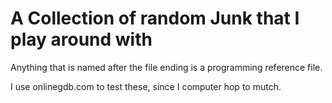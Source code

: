 # A Collection of random Junk that I play around with
Anything that is named after the file ending is a programming reference file.

I use onlinegdb.com to test these, since I computer hop to mutch.
